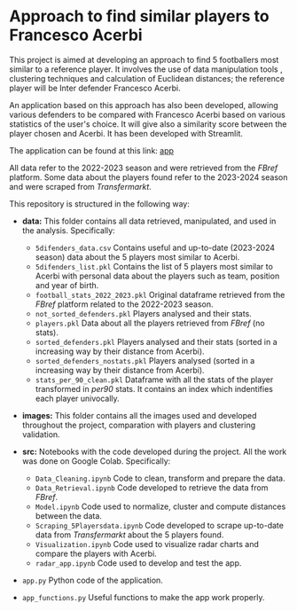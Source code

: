 # **Approach to find similar players to Francesco Acerbi**

This project is aimed at developing an approach to find 5 footballers most similar to a reference player. It involves the use of data manipulation tools , clustering techniques and calculation of Euclidean distances; the reference player will be Inter defender Francesco Acerbi.

An application based on this approach has also been developed, allowing various defenders to be compared with Francesco Acerbi based on various statistics of the user's choice. It will give also a similarity score between the player chosen and Acerbi. It has been developed with Streamlit.

The application can be found at this link: [app](https://footballerscomparationalgorithm-hz5y4di5t2uuawexugz3ws.streamlit.app/)

All data refer to the 2022-2023 season and were retrieved from the *FBref* platform.
Some data about the players found refer to the 2023-2024 season and were scraped from *Transfermarkt*.

This repository is structured in the following way:

- **data:** This folder contains all data retrieved, manipulated, and used in the analysis. Specifically:
  - `5difenders_data.csv` Contains useful and up-to-date (2023-2024 season) data about the 5 players most similar to Acerbi.
  - `5difenders_list.pkl` Contains the list of 5 players most similar to Acerbi with personal data about the players such as team, position and year of birth.
  - `football_stats_2022_2023.pkl` Original dataframe retrieved from the *FBref* platform related to the 2022-2023 season.
  - `not_sorted_defenders.pkl` Players analysed and their stats.
  - `players.pkl` Data about all the players retrieved from *FBref* (no stats).
  - `sorted_defenders.pkl` Players analysed and their stats (sorted in a increasing way by their distance from Acerbi).
  - `sorted_defenders_nostats.pkl` Players analysed (sorted in a increasing way by their distance from Acerbi).
  - `stats_per_90_clean.pkl` Dataframe with all the stats of the player transformed in *per90* stats. It contains an index which indentifies each player univocally.

- **images:** This folder contains all the images used and developed throughout the project, comparation with players and clustering validation.
- **src:** Notebooks with the code developed during the project. All the work was done on Google Colab. Specifically:
  - `Data_Cleaning.ipynb` Code to clean, transform and prepare the data.
  - `Data_Retrieval.ipynb` Code developed to retrieve the data from *FBref*.
  - `Model.ipynb` Code used to normalize, cluster and compute distances between the data.
  - `Scraping_5Playersdata.ipynb` Code developed to scrape up-to-date data from *Transfermarkt* about the 5 players found.
  - `Visualization.ipynb` Code used to visualize radar charts and compare the players with Acerbi.
  - `radar_app.ipynb` Code used to develop and test the app.
- `app.py` Python code of the application.
- `app_functions.py` Useful functions to make the app work properly.
